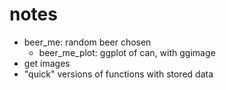 # notes

- beer_me: random beer chosen
   - beer_me_plot: ggplot of can, with ggimage
- get images
- "quick" versions of functions with stored data
